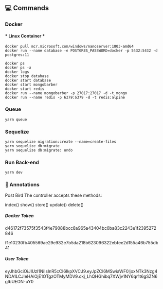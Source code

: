 <div id="commands">

## :computer: Commands

### Docker
#### * Linux Container *
```docker
docker pull mcr.microsoft.com/windows/nanoserver:1803-amd64
docker run --name database -e POSTGRES_PASSWORD=docker -p 5432:5432 -d postgres:11
```

```docker
docker ps
docker ps -a
docker logs
docker stop database
docker start database
docker start mongobarber
docker start redis
docker run --name mongobarber -p 27017:27017 -d -t mongo
docker run --name redis -p 6379:6379 -d -t redis:alpine
```

### Queue
```yarn
yarn queue
```

### Sequelize
```yarn
yarn sequelize migration:create --name=create-files
yarn sequelize db:migrate
yarn sequelize db:migrate: undo
```

### Run Back-end
```yarn
yarn dev
```
</div>

<div id="annotations">

### :memo: Annotations

Post Bird
The controller accepts these methods:

index()
show()
store()
update()
delete()

##### Docker Token
d46172f73575f3543f4e79088bcc8a965a43404bc0ba83c2243e1f2395272846

f1e10230fb405569ae29e932e7b5da218b623096322ebfee2d155a46b755db41

##### User Token
eyJhbGciOiJIUzI1NiIsInR5cCI6IkpXVCJ9.eyJpZCI6MSwiaWF0IjoxNTk3Nzg4NDA1LCJleHAiOjE1OTgzOTMyMDV9.ckj_LhQHGhibq7XWjv1NY6qr1t6gSZN6gIbUEON-uY0

</div>
